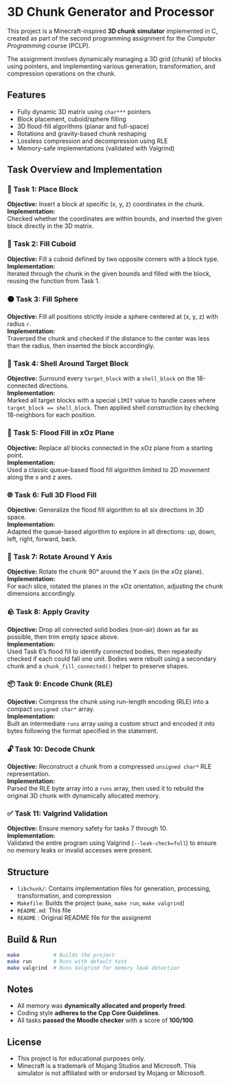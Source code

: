 # 3D Chunk Generator and Processor

This project is a Minecraft-inspired **3D chunk simulator** implemented in C, created as part of the second programming assignment for the _Computer Programming_ course (PCLP).

The assignment involves dynamically managing a 3D grid (chunk) of blocks using pointers, and implementing various generation, transformation, and compression operations on the chunk.

## Features

- Fully dynamic 3D matrix using `char***` pointers
- Block placement, cuboid/sphere filling
- 3D flood-fill algorithms (planar and full-space)
- Rotations and gravity-based chunk reshaping
- Lossless compression and decompression using RLE
- Memory-safe implementations (validated with Valgrind)

## Task Overview and Implementation

### 🧱 Task 1: Place Block
**Objective:** Insert a block at specific (x, y, z) coordinates in the chunk.  
**Implementation:**  
Checked whether the coordinates are within bounds, and inserted the given block directly in the 3D matrix.

### 🔳 Task 2: Fill Cuboid
**Objective:** Fill a cuboid defined by two opposite corners with a block type.  
**Implementation:**  
Iterated through the chunk in the given bounds and filled with the block, reusing the function from Task 1.

### 🟠 Task 3: Fill Sphere
**Objective:** Fill all positions strictly inside a sphere centered at (x, y, z) with radius `r`.  
**Implementation:**  
Traversed the chunk and checked if the distance to the center was less than the radius, then inserted the block accordingly.

### 🧊 Task 4: Shell Around Target Block
**Objective:** Surround every `target_block` with a `shell_block` on the 18-connected directions.  
**Implementation:**  
Marked all target blocks with a special `LIMIT` value to handle cases where `target_block == shell_block`. Then applied shell construction by checking 18-neighbors for each position.

### 🧬 Task 5: Flood Fill in xOz Plane
**Objective:** Replace all blocks connected in the xOz plane from a starting point.  
**Implementation:**  
Used a classic queue-based flood fill algorithm limited to 2D movement along the x and z axes.

### 🌐 Task 6: Full 3D Flood Fill
**Objective:** Generalize the flood fill algorithm to all six directions in 3D space.  
**Implementation:**  
Adapted the queue-based algorithm to explore in all directions: up, down, left, right, forward, back.

### 🔄 Task 7: Rotate Around Y Axis
**Objective:** Rotate the chunk 90° around the Y axis (in the xOz plane).  
**Implementation:**  
For each slice, rotated the planes in the xOz orientation, adjusting the chunk dimensions accordingly.

### 🪨 Task 8: Apply Gravity
**Objective:** Drop all connected solid bodies (non-air) down as far as possible, then trim empty space above.  
**Implementation:**  
Used Task 6’s flood fill to identify connected bodies, then repeatedly checked if each could fall one unit. Bodies were rebuilt using a secondary chunk and a `chunk_fill_connected()` helper to preserve shapes.

### 📦 Task 9: Encode Chunk (RLE)
**Objective:** Compress the chunk using run-length encoding (RLE) into a compact `unsigned char*` array.  
**Implementation:**  
Built an intermediate `runs` array using a custom struct and encoded it into bytes following the format specified in the statement.

### 🔓 Task 10: Decode Chunk
**Objective:** Reconstruct a chunk from a compressed `unsigned char*` RLE representation.  
**Implementation:**  
Parsed the RLE byte array into a `runs` array, then used it to rebuild the original 3D chunk with dynamically allocated memory.

### ✅ Task 11: Valgrind Validation
**Objective:** Ensure memory safety for tasks 7 through 10.  
**Implementation:**  
Validated the entire program using Valgrind (`--leak-check=full`) to ensure no memory leaks or invalid accesses were present.

## Structure

- `libchunk/`: Contains implementation files for generation, processing, transformation, and compression
- `Makefile`: Builds the project (`make`, `make run`, `make valgrind`)
- `README.md`: This file
- `README` : Original README file for the assignemt

## Build & Run

```bash
make           # Builds the project
make run       # Runs with default test
make valgrind  # Runs Valgrind for memory leak detection
```

## Notes

- All memory was **dynamically allocated and properly freed**.
- Coding style **adheres to the Cpp Core Guidelines**.
- All tasks **passed the Moodle checker** with a score of **100/100**.

## License

- This project is for educational purposes only.
- Minecraft is a trademark of Mojang Studios and Microsoft. This simulator is not affiliated with or endorsed by Mojang or Microsoft.
